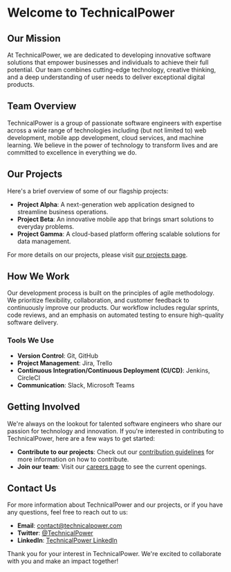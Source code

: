 # Welcome to TechnicalPower

## Our Mission

At TechnicalPower, we are dedicated to developing innovative software solutions that empower businesses and individuals to achieve their full potential. Our team combines cutting-edge technology, creative thinking, and a deep understanding of user needs to deliver exceptional digital products.

## Team Overview

TechnicalPower is a group of passionate software engineers with expertise across a wide range of technologies including (but not limited to) web development, mobile app development, cloud services, and machine learning. We believe in the power of technology to transform lives and are committed to excellence in everything we do.

## Our Projects

Here's a brief overview of some of our flagship projects:

- **Project Alpha**: A next-generation web application designed to streamline business operations.
- **Project Beta**: An innovative mobile app that brings smart solutions to everyday problems.
- **Project Gamma**: A cloud-based platform offering scalable solutions for data management.

For more details on our projects, please visit [our projects page](#).

## How We Work

Our development process is built on the principles of agile methodology. We prioritize flexibility, collaboration, and customer feedback to continuously improve our products. Our workflow includes regular sprints, code reviews, and an emphasis on automated testing to ensure high-quality software delivery.

### Tools We Use

- **Version Control**: Git, GitHub
- **Project Management**: Jira, Trello
- **Continuous Integration/Continuous Deployment (CI/CD)**: Jenkins, CircleCI
- **Communication**: Slack, Microsoft Teams

## Getting Involved

We're always on the lookout for talented software engineers who share our passion for technology and innovation. If you're interested in contributing to TechnicalPower, here are a few ways to get started:

- **Contribute to our projects**: Check out our [contribution guidelines](#) for more information on how to contribute.
- **Join our team**: Visit our [careers page](#) to see the current openings.

## Contact Us

For more information about TechnicalPower and our projects, or if you have any questions, feel free to reach out to us:

- **Email**: contact@technicalpower.com
- **Twitter**: [@TechnicalPower](#)
- **LinkedIn**: [TechnicalPower LinkedIn](#)

Thank you for your interest in TechnicalPower. We're excited to collaborate with you and make an impact together!
